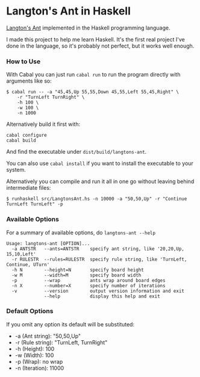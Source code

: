 # Langton's Ant in Haskell


[Langton's Ant](https://en.wikipedia.org/wiki/Langton%27s_ant) implemented in
the Haskell programming language.

I made this project to help me learn Haskell. It's the first real project I've
done in the language, so it's probably not perfect, but it works well enough.

### How to Use

With Cabal you can just run `cabal run` to run the program directly with
arguments like so:

```
$ cabal run -- -a "45,45,Up 55,55,Down 45,55,Left 55,45,Right" \
    -r "TurnLeft TurnRight" \
    -h 100 \
    -w 100 \
    -n 1000
```

Alternatively build it first with:

```
cabal configure
cabal build
```

And find the executable under `dist/build/langtons-ant`. 

You can also use `cabal install` if you want to install the executable to your
system.

Alternatively you can compile and run it all in one go without leaving behind
intermediate files:

`$ runhaskell src/LangtonsAnt.hs -n 10000 -a "50,50,Up" -r "Continue TurnLeft TurnLeft" -p`

### Available Options

For a summary of available options, do `langtons-ant --help`

```
Usage: langtons-ant [OPTION]...
  -a ANTSTR   --ants=ANTSTR    specify ant string, like '20,20,Up, 15,10,Left'
  -r RULESTR  --rules=RULESTR  specify rule string, like 'TurnLeft, Continue, UTurn'
  -h N        --height=N       specify board height
  -w M        --width=M        specify board width
  -p          --wrap           ants wrap around board edges
  -n X        --number=X       specify number of iterations
  -v          --version        output version information and exit
              --help           display this help and exit
```

### Default Options

If you omit any option its default will be substituted:

* -a (Ant string): "50,50,Up"
* -r (Rule string): "TurnLeft, TurnRight"
* -h (Height): 100
* -w (Width): 100
* -p (Wrap): no wrap
* -n (Iteration): 11000
